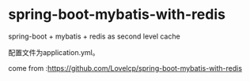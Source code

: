 # spring-boot-mybatis-with-redis
spring-boot + mybatis + redis as second level cache

配置文件为application.yml。

come from :https://github.com/Lovelcp/spring-boot-mybatis-with-redis
